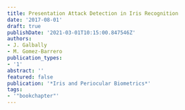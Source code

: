 ```yaml
---
title: Presentation Attack Detection in Iris Recognition
date: '2017-08-01'
draft: true
publishDate: '2021-03-01T10:15:00.847546Z'
authors:
- J. Galbally
- M. Gomez-Barrero
publication_types:
- '1'
abstract: ''
featured: false
publication: '*Iris and Periocular Biometrics*'
tags:
- '"bookchapter"'
---
```


